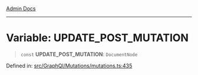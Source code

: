 [Admin Docs](/)

---

# Variable: UPDATE_POST_MUTATION

> `const` **UPDATE_POST_MUTATION**: `DocumentNode`

Defined in: [src/GraphQl/Mutations/mutations.ts:435](https://github.com/PalisadoesFoundation/talawa-admin/blob/main/src/GraphQl/Mutations/mutations.ts#L435)
